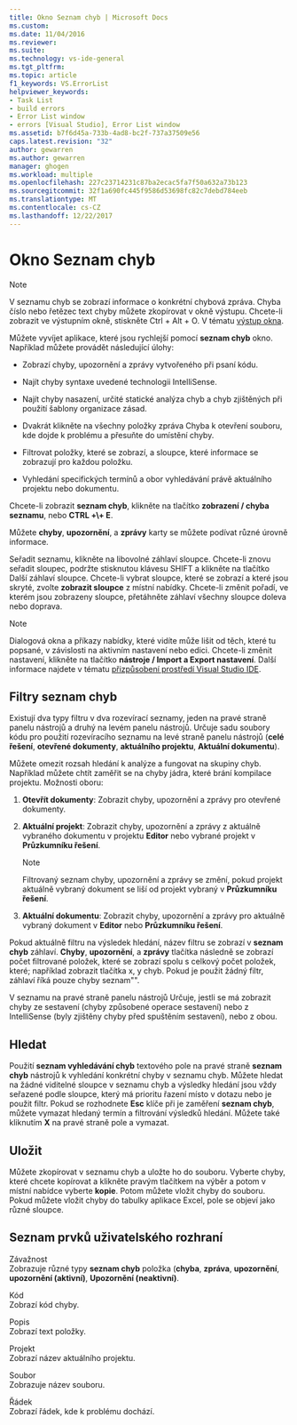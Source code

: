 ```yaml
---
title: Okno Seznam chyb | Microsoft Docs
ms.custom: 
ms.date: 11/04/2016
ms.reviewer: 
ms.suite: 
ms.technology: vs-ide-general
ms.tgt_pltfrm: 
ms.topic: article
f1_keywords: VS.ErrorList
helpviewer_keywords:
- Task List
- build errors
- Error List window
- errors [Visual Studio], Error List window
ms.assetid: b7f6d45a-733b-4ad8-bc2f-737a37509e56
caps.latest.revision: "32"
author: gewarren
ms.author: gewarren
manager: ghogen
ms.workload: multiple
ms.openlocfilehash: 227c23714231c87ba2ecac5fa7f50a632a73b123
ms.sourcegitcommit: 32f1a690fc445f9586d53698fc82c7debd784eeb
ms.translationtype: MT
ms.contentlocale: cs-CZ
ms.lasthandoff: 12/22/2017
---
```

# <a name="error-list-window"></a>Okno Seznam chyb
> [!NOTE]
>  V seznamu chyb se zobrazí informace o konkrétní chybová zpráva. Chyba číslo nebo řetězec text chyby můžete zkopírovat v okně výstupu. Chcete-li zobrazit ve výstupním okně, stiskněte Ctrl + Alt + O. V tématu [výstup okna](../../ide/reference/output-window.md).  
  
 Můžete vyvíjet aplikace, které jsou rychlejší pomocí **seznam chyb** okno. Například můžete provádět následující úlohy:  
  
-   Zobrazí chyby, upozornění a zprávy vytvořeného při psaní kódu.  
  
-   Najít chyby syntaxe uvedené technologii IntelliSense.  
  
-   Najít chyby nasazení, určité statické analýza chyb a chyb zjištěných při použití šablony organizace zásad.  
  
-   Dvakrát klikněte na všechny položky zpráva Chyba k otevření souboru, kde dojde k problému a přesuňte do umístění chyby.  
  
-   Filtrovat položky, které se zobrazí, a sloupce, které informace se zobrazují pro každou položku.  
  
-   Vyhledání specifických termínů a obor vyhledávání právě aktuálního projektu nebo dokumentu.  
  
Chcete-li zobrazit **seznam chyb**, klikněte na tlačítko **zobrazení / chyba seznamu**, nebo **CTRL +\\+ E**.  
  
Můžete **chyby**, **upozornění**, a **zprávy** karty se můžete podívat různé úrovně informace.  
  
Seřadit seznamu, klikněte na libovolné záhlaví sloupce. Chcete-li znovu seřadit sloupec, podržte stisknutou klávesu SHIFT a klikněte na tlačítko Další záhlaví sloupce. Chcete-li vybrat sloupce, které se zobrazí a které jsou skryté, zvolte **zobrazit sloupce** z místní nabídky. Chcete-li změnit pořadí, ve kterém jsou zobrazeny sloupce, přetáhněte záhlaví všechny sloupce doleva nebo doprava.  
  
> [!NOTE]
>  Dialogová okna a příkazy nabídky, které vidíte může lišit od těch, které tu popsané, v závislosti na aktivním nastavení nebo edici. Chcete-li změnit nastavení, klikněte na tlačítko **nástroje / Import a Export nastavení**. Další informace najdete v tématu [přizpůsobení prostředí Visual Studio IDE](../../ide/personalizing-the-visual-studio-ide.md).  
  
## <a name="error-list-filters"></a>Filtry seznam chyb  
 Existují dva typy filtru v dva rozevírací seznamy, jeden na pravé straně panelu nástrojů a druhý na levém panelu nástrojů. Určuje sadu soubory kódu pro použití rozevíracího seznamu na levé straně panelu nástrojů (**celé řešení**, **otevřené dokumenty**, **aktuálního projektu**,  **Aktuální dokumentu**).  
  
 Můžete omezit rozsah hledání k analýze a fungovat na skupiny chyb. Například můžete chtít zaměřit se na chyby jádra, které brání kompilace projektu. Možnosti oboru:  
  
1.  **Otevřít dokumenty**: Zobrazit chyby, upozornění a zprávy pro otevřené dokumenty.  
  
2.  **Aktuální projekt**: Zobrazit chyby, upozornění a zprávy z aktuálně vybraného dokumentu v projektu **Editor** nebo vybrané projekt v **Průzkumníku řešení**.  
  
    > [!NOTE]
    >  Filtrovaný seznam chyby, upozornění a zprávy se změní, pokud projekt aktuálně vybraný dokument se liší od projekt vybraný v **Průzkumníku řešení**.  
  
3.  **Aktuální dokumentu**: Zobrazit chyby, upozornění a zprávy pro aktuálně vybraný dokument v **Editor** nebo **Průzkumníku řešení**.  
  
Pokud aktuálně filtru na výsledek hledání, název filtru se zobrazí v **seznam chyb** záhlaví. **Chyby**, **upozornění**, a **zprávy** tlačítka následně se zobrazí počet filtrované položek, které se zobrazí spolu s celkový počet položek, které; například zobrazit tlačítka x, y chyb. Pokud je použit žádný filtr, záhlaví říká pouze chyby seznam"".  
  
V seznamu na pravé straně panelu nástrojů Určuje, jestli se má zobrazit chyby ze sestavení (chyby způsobené operace sestavení) nebo z IntelliSense (byly zjištěny chyby před spuštěním sestavení), nebo z obou.  
  
## <a name="search"></a>Hledat  
 Použití **seznam vyhledávání chyb** textového pole na pravé straně **seznam chyb** nástrojů k vyhledání konkrétní chyby v seznamu chyb. Můžete hledat na žádné viditelné sloupce v seznamu chyb a výsledky hledání jsou vždy seřazené podle sloupce, který má prioritu řazení místo v dotazu nebo je použit filtr. Pokud se rozhodnete **Esc** klíče při je zaměření **seznam chyb**, můžete vymazat hledaný termín a filtrování výsledků hledání. Můžete také kliknutím **X** na pravé straně pole a vymazat.  
  
## <a name="save"></a>Uložit  
 Můžete zkopírovat v seznamu chyb a uložte ho do souboru. Vyberte chyby, které chcete kopírovat a klikněte pravým tlačítkem na výběr a potom v místní nabídce vyberte **kopie**. Potom můžete vložit chyby do souboru. Pokud můžete vložit chyby do tabulky aplikace Excel, pole se objeví jako různé sloupce.  
  
## <a name="ui-element-list"></a>Seznam prvků uživatelského rozhraní  
 Závažnost  
 Zobrazuje různé typy **seznam chyb** položka (**chyba**, **zpráva**, **upozornění**, **upozornění (aktivní)**, **Upozornění (neaktivní)**.  
  
 Kód  
 Zobrazí kód chyby.  
  
 Popis  
 Zobrazí text položky.  
  
 Projekt  
 Zobrazí název aktuálního projektu.  
  
 Soubor  
 Zobrazuje název souboru.  
  
 Řádek  
 Zobrazí řádek, kde k problému dochází.